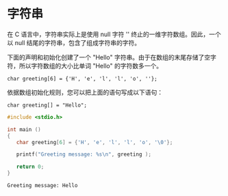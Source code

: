 # 字符串

在 C 语言中，字符串实际上是使用 null 字符 '' 终止的一维字符数组。因此，一个以 null 结尾的字符串，包含了组成字符串的字符。

下面的声明和初始化创建了一个 "Hello" 字符串。由于在数组的末尾存储了空字符，所以字符数组的大小比单词 "Hello" 的字符数多一个。

```
char greeting[6] = {'H', 'e', 'l', 'l', 'o', ''};
```

依据数组初始化规则，您可以把上面的语句写成以下语句：

```
char greeting[] = "Hello";
```

```c
#include <stdio.h>

int main ()
{
   char greeting[6] = {'H', 'e', 'l', 'l', 'o', '\0'};

   printf("Greeting message: %s\n", greeting );

   return 0;
}
```

```
Greeting message: Hello
```